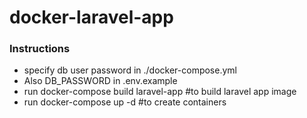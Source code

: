 # docker-laravel-app
### Instructions
- specify db user password in ./docker-compose.yml
- Also DB_PASSWORD in .env.example
- run docker-compose build laravel-app #to build laravel app image
- run docker-compose up -d #to create containers
